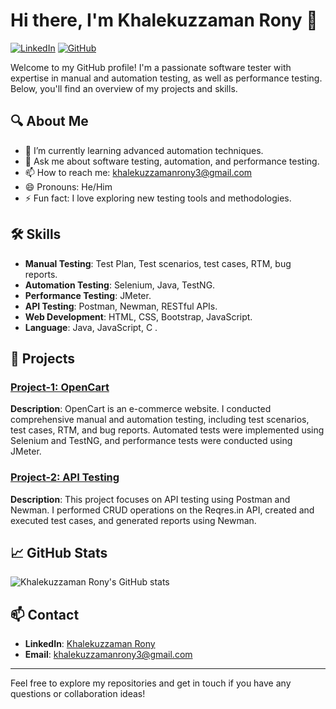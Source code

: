 # Hi there, I'm Khalekuzzaman Rony 👋

[![LinkedIn](https://img.shields.io/badge/LinkedIn-Profile-blue)](https://www.linkedin.com/in/khalekuzzamanrony/)
[![GitHub](https://img.shields.io/badge/GitHub-Follow-blue)](https://github.com/khalakuzamanrony)

Welcome to my GitHub profile! I'm a passionate software tester with expertise in manual and automation testing, as well as performance testing. Below, you'll find an overview of my projects and skills.

## 🔍 About Me

- 🌱 I’m currently learning advanced automation techniques.
- 💬 Ask me about software testing, automation, and performance testing.
- 📫 How to reach me: [khalekuzzamanrony3@gmail.com](mailto:khalekuzzamanrony3@gmail.com)
- 😄 Pronouns: He/Him
- ⚡ Fun fact: I love exploring new testing tools and methodologies.

## 🛠 Skills

- **Manual Testing**: Test Plan, Test scenarios, test cases, RTM, bug reports.
- **Automation Testing**: Selenium, Java, TestNG.
- **Performance Testing**: JMeter.
- **API Testing**: Postman, Newman, RESTful APIs.
- **Web Development**: HTML, CSS, Bootstrap, JavaScript.
- **Language**: Java, JavaScript, C .

  
## 📂 Projects

### [Project-1: OpenCart](https://github.com/khalakuzamanrony/Software-Testing-Projects/tree/main/Project-1%20(OpenCart))

**Description**: OpenCart is an e-commerce website. I conducted comprehensive manual and automation testing, including test scenarios, test cases, RTM, and bug reports. Automated tests were implemented using Selenium and TestNG, and performance tests were conducted using JMeter.

### [Project-2: API Testing](https://github.com/khalakuzamanrony/Software-Testing-Projects/tree/main/Prolect-2%20(API-Testing))

**Description**: This project focuses on API testing using Postman and Newman. I performed CRUD operations on the Reqres.in API, created and executed test cases, and generated reports using Newman.

## 📈 GitHub Stats

![Khalekuzzaman Rony's GitHub stats](https://github-readme-stats.vercel.app/api?username=khalakuzamanrony&show_icons=true&theme=radical)

## 📫 Contact

- **LinkedIn**: [Khalekuzzaman Rony](https://www.linkedin.com/in/khalekuzzamanrony/)
- **Email**: [khalekuzzamanrony3@gmail.com](mailto:khalekuzzamanrony3@gmail.com)

---

Feel free to explore my repositories and get in touch if you have any questions or collaboration ideas!


<!---
khalakuzamanrony/khalakuzamanrony is a ✨ special ✨ repository because its `README.md` (this file) appears on your GitHub profile.
You can click the Preview link to take a look at your changes.
--->
